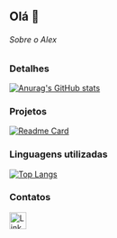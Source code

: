 ## Olá 👋

###### Sobre o Alex


### Detalhes

[![Anurag's GitHub stats](https://github-readme-stats.vercel.app/api?username=alesousae&show_icons=true&theme=dark)](https://github.com/anuraghazra/github-readme-stats)


### Projetos

[![Readme Card](https://github-readme-stats.vercel.app/api/pin/?username=alesousae&repo=alesousae.github.io&theme=dark)](https://github.com/anuraghazra/github-readme-stats)


### Linguagens utilizadas

[![Top Langs](https://github-readme-stats.vercel.app/api/top-langs/?username=alesousae&layout=compact)](https://github.com/anuraghazra/github-readme-stats)


### Contatos

[<img src='https://img.shields.io/badge/LinkedIn-0077B5?style=for-the-badge&logo=linkedin&logoColor=white' alt='Linkedin' height='30'>](https://www.linkedin.com/in/alex-sousa-4b3034315/)
